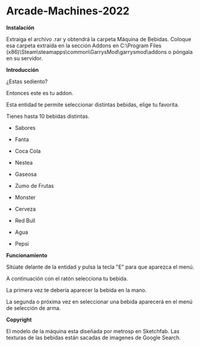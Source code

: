 # Arcade-Machines-2022

**Instalación**

Extraiga el archivo .rar y obtendrá la carpeta Máquina de Bebidas. Coloque esa carpeta extraída en la sección Addons en C:\Program Files (x86)\Steam\steamapps\common\GarrysMod\garrysmod\addons o póngala en su servidor.

**Introducción**

¿Estas sediento?

Entonces este es tu addon.

Esta entidad te permite seleccionar distintas bebidas, elige tu favorita.

Tienes hasta 10 bebidas distintas.

* Sabores

* Fanta

* Coca Cola

* Nestea

* Gaseosa

* Zumo de Frutas

* Monster

* Cerveza

* Red Bull

* Agua

* Pepsi

**Funcionamiento**

Sitúate delante de la entidad y pulsa la tecla "E" para que aparezca el menú.

A continuación con el ratón selecciona tu bebida.

La primera vez te debería aparecer la bebida en la mano.

La segunda o próxima vez en seleccionar una bebida aparecerá en el menú de selección de arma.

**Copyright**

El modelo de la máquina esta diseñada por metrosp en Sketchfab.
Las texturas de las bebidas están sacadas de imagenes de Google Search.

